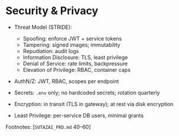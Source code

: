 # Security & Privacy

- Threat Model (STRIDE):
  - Spoofing: enforce JWT + service tokens
  - Tampering: signed images; immutability
  - Repudiation: audit logs
  - Information Disclosure: TLS, least privilege
  - Denial of Service: rate limits, backpressure
  - Elevation of Privilege: RBAC, container caps

- AuthN/Z: JWT, RBAC, scopes per endpoint
- Secrets: `.env` only; no hardcoded secrets; rotation quarterly
- Encryption: in transit (TLS in gateway); at rest via disk encryption
- Least Privilege: per-service DB users, minimal grants

Footnotes: [`SUTAZAI_PRD.md` 40–60]